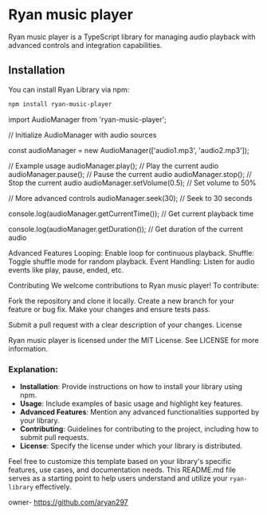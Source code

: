# Ryan music player

Ryan music player is a TypeScript library for managing audio playback with advanced controls and integration capabilities.

## Installation

You can install Ryan Library via npm:
```bash
npm install ryan-music-player
```
import AudioManager from 'ryan-music-player';

// Initialize AudioManager with audio sources

const audioManager = new AudioManager(['audio1.mp3', 'audio2.mp3']);

// Example usage
audioManager.play(); // Play the current audio
audioManager.pause(); // Pause the current audio
audioManager.stop(); // Stop the current audio
audioManager.setVolume(0.5); // Set volume to 50%

// More advanced controls
audioManager.seek(30); // Seek to 30 seconds

console.log(audioManager.getCurrentTime()); // Get current playback time

console.log(audioManager.getDuration()); // Get duration of the current audio



Advanced Features
Looping: Enable loop for continuous playback.
Shuffle: Toggle shuffle mode for random playback.
Event Handling: Listen for audio events like play, pause, ended, etc.



Contributing
We welcome contributions to Ryan music player! To contribute:

Fork the repository and clone it locally.
Create a new branch for your feature or bug fix.
Make your changes and ensure tests pass.

Submit a pull request with a clear description of your changes.
License

 Ryan music player is licensed under the MIT License. See LICENSE for more information.



### Explanation:

- **Installation**: Provide instructions on how to install your library using npm.
- **Usage**: Include examples of basic usage and highlight key features.
- **Advanced Features**: Mention any advanced functionalities supported by your library.
- **Contributing**: Guidelines for contributing to the project, including how to submit pull requests.
- **License**: Specify the license under which your library is distributed.

Feel free to customize this template based on your library's specific features, use cases, and documentation needs. This README.md file serves as a starting point to help users understand and utilize your `ryan-library` effectively.


owner- https://github.com/aryan297








